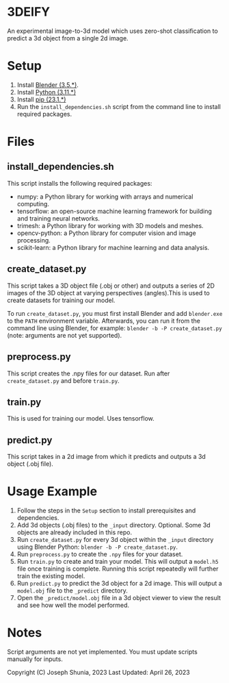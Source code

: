 # 3DEIFY
An experimental image-to-3d model which uses zero-shot classification to predict a 3d object from a single 2d image.

# Setup
1. Install [Blender (3.5.*)](https://www.blender.org/download/).
2. Install [Python (3.11.*)](https://www.python.org/downloads/)
3. Install [pip (23.1.*)](https://pypi.org/project/pip/)
4. Run the `install_dependencies.sh` script from the command line to install required packages.

# Files

## install_dependencies.sh
This script installs the following required packages:

* numpy: a Python library for working with arrays and numerical computing.
* tensorflow: an open-source machine learning framework for building and training neural networks.
* trimesh: a Python library for working with 3D models and meshes.
* opencv-python: a Python library for computer vision and image processing.
* scikit-learn: a Python library for machine learning and data analysis.

## create_dataset.py
This script takes a 3D object file (.obj or other) and outputs a series of 2D images of the 3D object at varying perspectives (angles).This is used to create datasets for training our model.

To run `create_dataset.py`, you must first install Blender and add `blender.exe` to the `PATH` environment variable. Afterwards, you can run it from the command line using Blender, for example: `blender -b -P create_dataset.py` (note: arguments are not yet supported).

## preprocess.py
This script creates the .npy files for our dataset. Run after `create_dataset.py` and before `train.py`.

## train.py
This is used for training our model. Uses tensorflow.

## predict.py
This script takes in a 2d image from which it predicts and outputs a 3d object (.obj file).

# Usage Example
1. Follow the steps in the `Setup` section to install prerequisites and dependencies.
2. Add 3d objects (.obj files) to the `_input` directory. Optional. Some 3d objects are already included in this repo.
3. Run `create_dataset.py` for every 3d object within the `_input` directory using Blender Python: `blender -b -P create_dataset.py`.
4. Run `preprocess.py` to create the `.npy` files for your dataset.
5. Run `train.py` to create and train your model. This will output a `model.h5` file once training is complete. Running this script repeatedly will further train the existing model.
6. Run `predict.py` to predict the 3d object for a 2d image. This will output a `model.obj` file to the `_predict` directory.
7. Open the `_predict/model.obj` file in a 3d object viewer to view the result and see how well the model performed.

# Notes
Script arguments are not yet implemented. You must update scripts manually for inputs.

Copyright (C) Joseph Shunia, 2023
Last Updated: April 26, 2023
